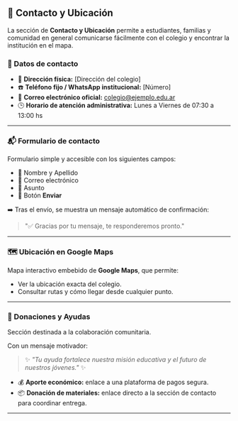 ## 📍 Contacto y Ubicación

La sección de **Contacto y Ubicación** permite a estudiantes, familias y comunidad en general comunicarse fácilmente con el colegio y encontrar la institución en el mapa.

### 🏫 Datos de contacto

- 📍 **Dirección física:** [Dirección del colegio]
- ☎️ **Teléfono fijo / WhatsApp institucional:** [Número]
- 📧 **Correo electrónico oficial:** colegio@ejemplo.edu.ar
- 🕒 **Horario de atención administrativa:** Lunes a Viernes de 07:30 a 13:00 hs

---

### 📬 Formulario de contacto

Formulario simple y accesible con los siguientes campos:

- 👤 Nombre y Apellido
- 📧 Correo electrónico
- 📝 Asunto
- 📩 Botón **Enviar**

➡️ Tras el envío, se muestra un mensaje automático de confirmación:

> "✅ Gracias por tu mensaje, te responderemos pronto."

---

### 🗺️ Ubicación en Google Maps

Mapa interactivo embebido de **Google Maps**, que permite:

- Ver la ubicación exacta del colegio.
- Consultar rutas y cómo llegar desde cualquier punto.

---

### 🤝 Donaciones y Ayudas

Sección destinada a la colaboración comunitaria.

Con un mensaje motivador:

> ✨ _"Tu ayuda fortalece nuestra misión educativa y el futuro de nuestros jóvenes."_ ✨

- 💰 **Aporte económico:** enlace a una plataforma de pagos segura.
- 📦 **Donación de materiales:** enlace directo a la sección de contacto para coordinar entrega.

---
